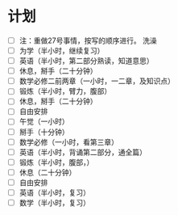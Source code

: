 # 计划
- [ ] 注：重做27号事情，按写的顺序进行。
 洗澡
- [ ] 为学（半小时，继续复习）
- [ ] 英语（半小时，第二部分熟读，知道意思）
- [ ] 休息，掰手（二十分钟）
- [ ] 数学必修二前两章（一小时，一二章，及知识点）
- [ ]  锻炼（半小时，臂力，腹部）
- [ ]  休息，掰手（二十分钟）
- [ ]  自由安排
- [ ] 午觉（一小时）
- [ ] 掰手（十分钟）
- [ ] 数学必修（一小时，看第三章）
- [ ] 英语（半小时，背诵第二部分，通全篇）
- [ ] 锻炼（半小时，腹部，）
- [ ] 休息（二十分钟）
- [ ] 自由安排
- [ ] 英语（半小时，复习）
- [ ] 数学（半小时，复习）
